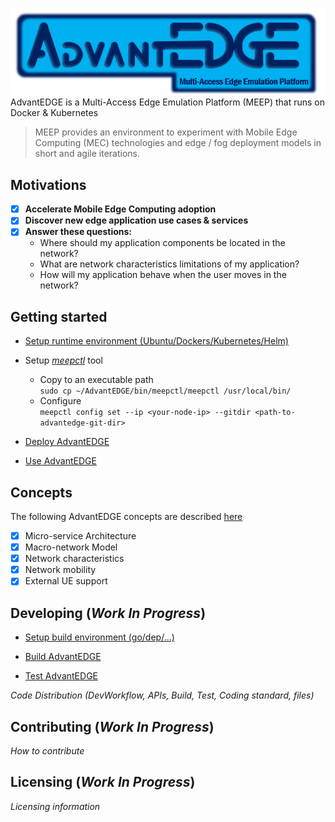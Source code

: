 ![micro-service arch.](./docs/images/advantedge2.png)
AdvantEDGE is a Multi-Access Edge Emulation Platform (MEEP) that runs on Docker & Kubernetes

> MEEP provides an environment to experiment with Mobile Edge Computing (MEC) technologies and edge / fog deployment models in short and agile iterations.

## Motivations
- [x] **Accelerate Mobile Edge Computing adoption**
- [x] **Discover new edge application use cases & services**
- [x] **Answer these questions:**
  * Where should my application components be located in the network?
  * What are network characteristics limitations of my application?
  * How will my application behave when the user moves in the network?

## Getting started
* [Setup runtime environment (Ubuntu/Dockers/Kubernetes/Helm)](docs/setup_runtime.md)

* Setup [*meepctl*](docs/meepctl/meepctl.md) tool
  * Copy to an executable path<br>
    `sudo cp ~/AdvantEDGE/bin/meepctl/meepctl /usr/local/bin/`
  * Configure<br>
  `meepctl config set --ip <your-node-ip> --gitdir <path-to-advantedge-git-dir>`


* [Deploy AdvantEDGE](docs/deploy.md)

* [Use AdvantEDGE](docs/use.md)

## Concepts
The following AdvantEDGE concepts are described [here](docs/concepts.md)
- [x] Micro-service Architecture
- [x] Macro-network Model
- [x] Network characteristics
- [x] Network mobility
- [x] External UE support

## Developing (**_Work In Progress_**)
* [Setup build environment (go/dep/...)](docs/setup_build.md)

* [Build AdvantEDGE](docs/build.md)

* [Test AdvantEDGE](docs/test.md)

_Code Distribution (DevWorkflow, APIs, Build, Test, Coding standard, files)_
## Contributing (**_Work In Progress_**)
_How to contribute_
## Licensing (**_Work In Progress_**)
_Licensing information_
